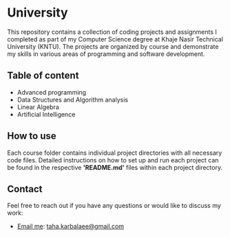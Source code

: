 # University
This repository contains a collection of coding projects and assignments I completed as part of my Computer Science degree at Khaje Nasir Technical University (KNTU). The projects are organized by course and demonstrate my skills in various areas of programming and software development.
## Table of content
- Advanced programming
- Data Structures and Algorithm analysis
- Linear Algebra
- Artificial Intelligence
## How to use
Each course folder contains individual project directories with all necessary code files. Detailed instructions on how to set up and run each project can be found in the respective <b>'README.md'</b> files within each project directory.
## Contact
Feel free to reach out if you have any questions or would like to discuss my work:
- [Email me](mailto:taha.karbalaee@gmail.com): taha.karbalaee@gmail.com
